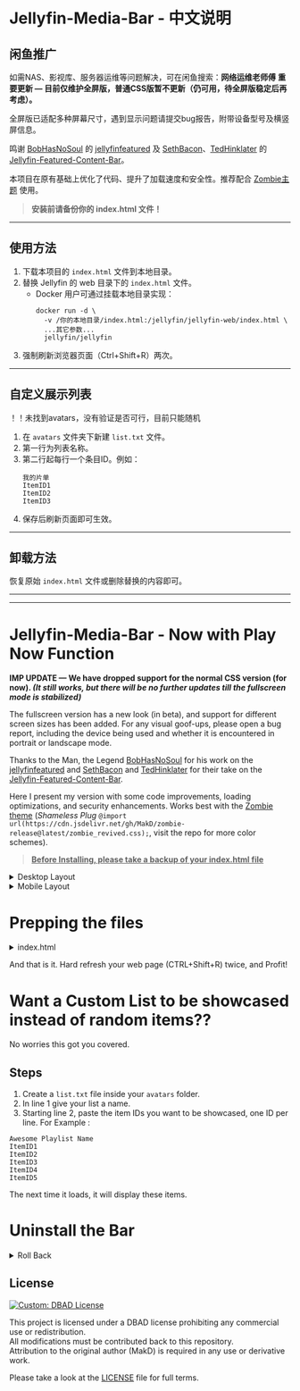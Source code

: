 # Jellyfin-Media-Bar - 中文说明
## 闲鱼推广

如需NAS、影视库、服务器运维等问题解决，可在闲鱼搜索：**网络运维老师傅**
**重要更新 — 目前仅维护全屏版，普通CSS版暂不更新（仍可用，待全屏版稳定后再考虑）。**

全屏版已适配多种屏幕尺寸，遇到显示问题请提交bug报告，附带设备型号及横竖屏信息。

鸣谢 [BobHasNoSoul](https://github.com/BobHasNoSoul) 的 [jellyfinfeatured](https://github.com/BobHasNoSoul/jellyfin-featured) 及 [SethBacon](https://forum.jellyfin.org/u-sethbacon)、[TedHinklater](https://github.com/tedhinklater) 的 [Jellyfin-Featured-Content-Bar](https://github.com/tedhinklater/Jellyfin-Featured-Content-Bar)。

本项目在原有基础上优化了代码、提升了加载速度和安全性。推荐配合 [Zombie主题](https://github.com/MakD/zombie-release) 使用。

> **安装前请备份你的 index.html 文件！**

---

## 使用方法

1. 下载本项目的 `index.html` 文件到本地目录。
2. 替换 Jellyfin 的 web 目录下的 `index.html` 文件。
   - Docker 用户可通过挂载本地目录实现：
     ```shell
     docker run -d \
       -v /你的本地目录/index.html:/jellyfin/jellyfin-web/index.html \
       ...其它参数...
       jellyfin/jellyfin
     ```
3. 强制刷新浏览器页面（Ctrl+Shift+R）两次。

---

## 自定义展示列表
！！未找到avatars，没有验证是否可行，目前只能随机
1. 在 `avatars` 文件夹下新建 `list.txt` 文件。
2. 第一行为列表名称。
3. 第二行起每行一个条目ID。例如：
   ```
   我的片单
   ItemID1
   ItemID2
   ItemID3
   ```
4. 保存后刷新页面即可生效。

---

## 卸载方法

恢复原始 `index.html` 文件或删除替换的内容即可。

---



---
# Jellyfin-Media-Bar - Now with Play Now Function

**IMP UPDATE — We have dropped support for the normal CSS version (for now). _(It still works, but there will be no further updates till the fullscreen mode is stabilized)_** 

The fullscreen version has a new look (in beta), and support for different screen sizes has been added. For any visual goof-ups, please open a bug report, including the device being used and whether it is encountered in portrait or landscape mode.


Thanks to the Man, the Legend [BobHasNoSoul](https://github.com/BobHasNoSoul) for his work on the [jellyfinfeatured](https://github.com/BobHasNoSoul/jellyfin-featured) and [SethBacon](https://forum.jellyfin.org/u-sethbacon) and [TedHinklater](https://github.com/tedhinklater) for their take on the [Jellyfin-Featured-Content-Bar](https://github.com/tedhinklater/Jellyfin-Featured-Content-Bar). 

Here I present my version with some code improvements, loading optimizations, and security enhancements. Works best with the [Zombie theme](https://github.com/MakD/zombie-release) (_Shameless Plug_ `@import url(https://cdn.jsdelivr.net/gh/MakD/zombie-release@latest/zombie_revived.css);`, visit the repo for more color schemes).


> <ins>**Before Installing, please take a backup of your index.html file**<ins>

<details>
<summary> Desktop Layout </summary>
  
![Jellyfin Desktop Layout](https://raw.githubusercontent.com/MakD/Jellyfin-Media-Bar/refs/heads/main/img/Jelly-Web%20-%20Fullscreen%20Mode.png)
  
</details>

<details>

<summary> Mobile Layout </summary>
  
![Jellyfin Mobile Layout](https://raw.githubusercontent.com/MakD/Jellyfin-Media-Bar/refs/heads/main/img/Jelly-Mobile-Fullscreen.png)

</details>


# Prepping the files
<details>
  
<summary>index.html</summary>

  1. Navigate to your `jellyfin-web` folder and search for the file index.html. (you can use any code editor, just remember to open with administrator privileges.
  2. Search for `</head>`
  3. Just before the `</head>`, plug the below code
```
    <link rel="stylesheet" href="https://cdn.jsdelivr.net/gh/king5599/Jellyfin-Bar@latest/slideshowpure.css" />
    <script async src="https://cdn.jsdelivr.net/gh/king5599/Jellyfin-Bar@latest/slideshowpure.js"></script>
```
</details>

And that is it. Hard refresh your web page (CTRL+Shift+R) twice, and Profit!

# Want a Custom List to be showcased instead of random items??

No worries this got you covered. 

## Steps

1. Create a `list.txt` file inside your `avatars` folder.
2. In line 1 give your list a name.
3. Starting line 2, paste the item IDs you want to be showcased, one ID per line. For Example :

```
Awesome Playlist Name
ItemID1
ItemID2
ItemID3
ItemID4
ItemID5
```
The next time it loads, it will display these items.

# Uninstall the Bar

<details>
  
<summary> Roll Back </summary>

Restore the `index.html` file / remove the lines added and you are good to go!!!

</details>


## License

[![Custom: DBAD License](https://img.shields.io/badge/License-Don't_Be_A_Dick-red)](LICENSE)


This project is licensed under a DBAD license prohibiting any commercial use or redistribution.  
All modifications must be contributed back to this repository.  
Attribution to the original author (MakD) is required in any use or derivative work.

Please take a look at the [LICENSE](LICENSE) file for full terms.
